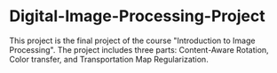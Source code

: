 # Digital-Image-Processing-Project
This project is the final project of the course "Introduction to Image Processing". The project includes three parts: Content-Aware Rotation, Color transfer, and Transportation Map Regularization.
